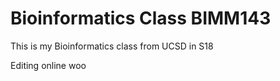 # Bioinformatics Class BIMM143

This is my Bioinformatics class from UCSD in S18

Editing online woo  
